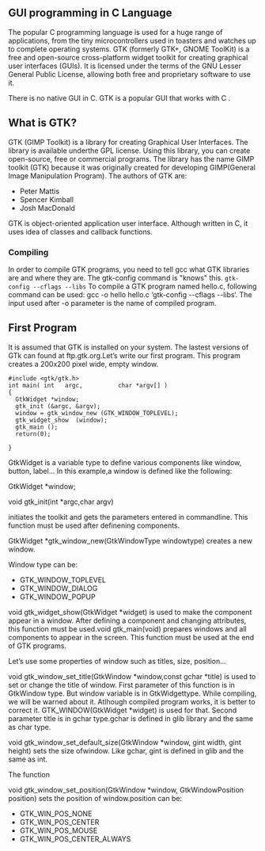 ## GUI programming in C Language

The popular C programming language is used for a huge range of applications,
from the tiny microcontrollers used in toasters and watches up to complete
operating systems. GTK (formerly GTK+, GNOME ToolKit) is a free and open-source cross-platform widget toolkit for creating graphical user interfaces (GUIs). It is licensed under the terms of the GNU Lesser General Public License, allowing both free and proprietary software to use it.

There is no native GUI in C. GTK is a popular GUI that works with C .

## What is GTK?
GTK (GIMP Toolkit) is a library for creating Graphical User Interfaces. The library is available underthe GPL license. Using this library, you can create open-source, free or commercial programs.
The library has the name GIMP toolkit (GTK) because it was originally created for developing GIMP(General Image Manipulation Program). 
The authors of GTK are:
-  Peter Mattis
-  Spencer Kimball
-  Josh MacDonald

GTK is object-oriented application user interface. Although written in C, it uses idea of classes and callback functions.

### Compiling
In order to compile GTK programs, you need to tell gcc what GTK libraries are and where they are. The gtk-config command is "knows" this.
``` gtk-config --cflags --libs ```
To compile a GTK program named hello.c, following command can be used: gcc -o hello hello.c ‘gtk-config --cflags --libs‘.
The input used after -o parameter is the name of compiled program. 

## First Program 
It is assumed that GTK is installed on your system. The lastest versions of GTk can found at ftp.gtk.org.Let’s write our first program. 
This program creates a 200x200 pixel wide, empty window.

```
#include <gtk/gtk.h>
int main( int   argc,          char *argv[] )
{ 
  GtkWidget *window;   
  gtk_init (&argc, &argv);    
  window = gtk_window_new (GTK_WINDOW_TOPLEVEL);  
  gtk_widget_show  (window);    
  gtk_main ();
  return(0);
  
} 
```


GtkWidget is a variable type to define various components like window, button, label... 
In this example,a window is defined like the following:

GtkWidget *window;

void gtk_init(int *argc,char argv) 

initiates the toolkit and gets the parameters entered in commandline. This function must be used after definening components.

GtkWidget *gtk_window_new(GtkWindowType windowtype) creates a new window.

Window type can be:
- GTK_WINDOW_TOPLEVEL
- GTK_WINDOW_DIALOG
- GTK_WINDOW_POPUP

void gtk_widget_show(GtkWidget *widget) is used to make the component appear in a window. After defining a component and changing attributes, this function must be used.void gtk_main(void) prepares windows and all components to appear in the screen. This function must be used at the end of GTK programs.

Let’s use some properties of window such as titles, size, position...

void gtk_window_set_title(GtkWindow *window,const gchar *title) is used to set or change the title of window. 
First parameter of this function is in GtkWindow type. But window variable is in GtkWidgettype. While compiling, we will be warned about it. Atlhough compiled program works, it is better to correct it. GTK_WINDOW(GtkWidget *widget) is used for that.
Second parameter title is in gchar type.gchar is defined in glib library and the same as char type.

void gtk_window_set_default_size(GtkWindow *window, gint width, gint height) sets the size ofwindow. Like gchar, gint is defined in glib and the same as int.

The function

void gtk_window_set_position(GtkWindow *window, GtkWindowPosition position)
sets the position of window.position can be:
- GTK_WIN_POS_NONE
- GTK_WIN_POS_CENTER
- GTK_WIN_POS_MOUSE
- GTK_WIN_POS_CENTER_ALWAYS

